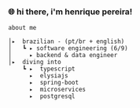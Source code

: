 <div>
  <h3>
🌐 hi there, i'm henrique pereira!</h3>
  
</div>

    about me

    │▸  brazilian - (pt/br + english)
    │   ┗ ▸ software engineering (6/9)
    │     ▸ backend & data engineer
    │▸  diving into
        ┗ ▸  typescript
          ▸  elysiajs
          ▸  spring-boot
          ▸  microservices
          ▸  postgresql
